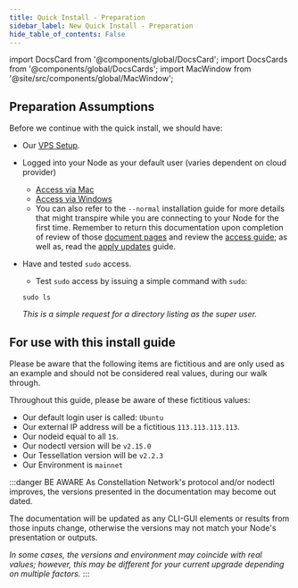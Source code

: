 ```yaml
---
title: Quick Install - Preparation
sidebar_label: New Quick Install - Preparation 
hide_table_of_contents: False
---
```

<intro-end />

import DocsCard from '@components/global/DocsCard';
import DocsCards from '@components/global/DocsCards';
import MacWindow from '@site/src/components/global/MacWindow';

<head>
  <title>Constellation Network Automation with nodectl</title>
  <meta
    name="description"
    content="nodectl new quick installation"
  />
</head>

## Preparation Assumptions

Before we continue with the quick install, we should have:
- Our [VPS Setup](/validate/setup-guides/). 
- Logged into your Node as your default user (varies dependent on cloud provider)
  - [Access via Mac](/validate/resources/accessMac)
  - [Access via Windows](/validate/resources/accessWin) 
  - You can also refer to the `--normal` installation guide for more details that might transpire while you are connecting to your Node for the first time.  Remember to return this documentation upon completion of review of those [document pages](/validate/automated/install/nodectl-install-access) and review the [access guide](/validate/automated/install/nodectl-install-access); as well as, read the [apply updates](/validate/automated/install/nodectl-install-update) guide.
- Have and tested `sudo` access.
  - Test `sudo` access by issuing a simple command with `sudo`:

  ```
  sudo ls
  ```
  *This is a simple request for a directory listing as the super user.*

## For use with this install guide

Please be aware that the following items are fictitious and are only used as an example and should not be considered real values, during our walk through.

Throughout this guide, please be aware of these fictitious values:
- Our default login user is called: `Ubuntu`
- Our external IP address will be a fictitious `113.113.113.113`. 
- Our nodeid equal to all `1`s.
- Our nodectl version will be `v2.15.0`
- Our Tessellation version will be `v2.2.3`
- Our Environment is `mainnet`

:::danger BE AWARE
As Constellation Network's protocol and/or nodectl improves, the versions presented in the documentation may become out dated.  

The documentation will be updated as any CLI-GUI elements or results from those inputs change, otherwise the versions may not match your Node's presentation or outputs.

*In some cases, the versions and environment may coincide with real values; however, this may be different for your current upgrade depending on multiple factors.*
::: 